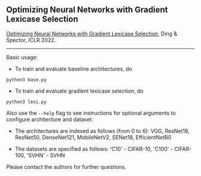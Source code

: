 ## Optimizing Neural Networks with Gradient Lexicase Selection

[Optimizing Neural Networks with Gradient Lexicase Selection](https://openreview.net/forum?id=J_2xNmVcY4), Ding & Spector, ICLR 2022.

---
Basic usage:
- To train and evaluate baseline architectures, do
```
python3 base.py
```

- To train and evaluate gradient lexicase selection, do
```
python3 lexi.py
```

Also use the `--help` flag to see instructions for optional arguments to configure architecture and dataset:

- The architectures are indexed as follows (from 0 to 6):
VGG, ResNet18, ResNet50, DenseNet121, MobileNetV2, SENet18, EfficientNetB0

- The datasets are specified as follows:
'C10' - CIFAR-10, 'C100' - CIFAR-100, 'SVHN' - SVHN

Please contact the authors for further questions.
